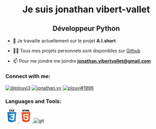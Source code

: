 <h1 align="center">Je suis jonathan vibert-vallet</h1>
<h2 align="center">Développeur Python</h2>

- 🔭 Je travaille actuellement sur le projet **A.I.short**

- 👨‍💻 Tous mes projets personnels sont disponibles sur [Github](Github)

- 📫 Pour me joindre me joindre **jonathan.vibertvallet@gmail.com**

<h3 align="left">Connect with me:</h3>
<p align="left">
<a href="https://twitter.com/@plouvi3" target="blank"><img align="center" src="https://raw.githubusercontent.com/rahuldkjain/github-profile-readme-generator/master/src/images/icons/Social/twitter.svg" alt="@plouvi3" height="30" width="40" /></a>
<a href="https://instagram.com/jonathan.vv" target="blank"><img align="center" src="https://raw.githubusercontent.com/rahuldkjain/github-profile-readme-generator/master/src/images/icons/Social/instagram.svg" alt="jonathan.vv" height="30" width="40" /></a>
<a href="https://discord.gg/plouvi#1996" target="blank"><img align="center" src="https://raw.githubusercontent.com/rahuldkjain/github-profile-readme-generator/master/src/images/icons/Social/discord.svg" alt="plouvi#1996" height="30" width="40" /></a>
</p>

<h3 align="left">Languages and Tools:</h3>
<p align="left"> <a href="https://www.w3schools.com/css/" target="_blank" rel="noreferrer"> <img src="https://raw.githubusercontent.com/devicons/devicon/master/icons/css3/css3-original-wordmark.svg" alt="css3" width="40" height="40"/> </a> <a href="https://git-scm.com/" target="_blank" rel="noreferrer"> <img src="https://raw.githubusercontent.com/devicons/devicon/master/icons/html5/html5-original-wordmark.svg" alt="html5" width="40" height="40"/> </a> <img src="https://www.vectorlogo.zone/logos/git-scm/git-scm-icon.svg" alt="git" width="40" height="40"/> </a>
